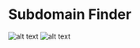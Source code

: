 # Subdomain Finder

![alt text](https://raw.githubusercontent.com/mugi789/subdomain-finder/main/Screenshot%20from%202021-02-25%2021-49-14.png)
![alt text](https://raw.githubusercontent.com/mugi789/subdomain-finder/main/Screenshot%20from%202021-02-25%2021-49-48.png)
